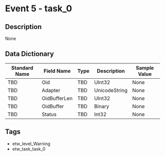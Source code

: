 # Event 5 - task_0

## Description
None

## Data Dictionary
|Standard Name|Field Name|Type|Description|Sample Value|
|---|---|---|---|---|
|TBD|Oid|TBD|UInt32|None|None|
|TBD|Adapter|TBD|UnicodeString|None|None|
|TBD|OidBufferLen|TBD|UInt32|None|None|
|TBD|OidBuffer|TBD|Binary|None|None|
|TBD|Status|TBD|Int32|None|None|

## Tags
* etw_level_Warning
* etw_task_task_0